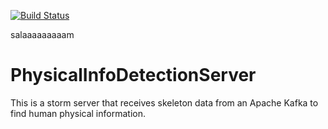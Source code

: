 [![Build Status](https://travis-ci.org/AminSojoudi/PhysicalInfoDetectionServer.svg?branch=master)](https://travis-ci.org/AminSojoudi/PhysicalInfoDetectionServer)

salaaaaaaaaam

PhysicalInfoDetectionServer
===========================

This is a storm server that receives skeleton data from an Apache Kafka to find human physical information.
